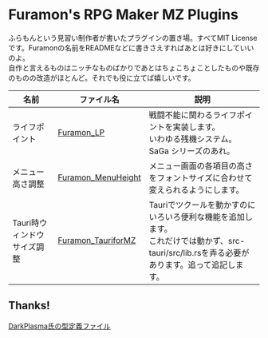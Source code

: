 # Furamon's RPG Maker MZ Plugins

ふらもんという見習い制作者が書いたプラグインの置き場。すべてMIT Licenseです。Furamonの名前をREADMEなどに書きさえすればあとは好きにしていいのよ。  
自作と言えるものはニッチなものばかりであとはちょこちょことしたものや既存のものの改造がほとんど。それでも役に立てば嬉しいです。

| 名前           | ファイル名 | 説明                                                                                        |
| -------------- | ---------- | ------------------------------------------------------------------------------------------- |
| ライフポイント | [Furamon_LP](https://github.com/furamon/rmmz_plugin/blob/main/_dist/Furamon_LP.js) | 戦闘不能に関わるライフポイントを実装します。<br>いわゆる残機システム。SaGa シリーズのあれ。 |
| メニュー高さ調整 | [Furamon_MenuHeight](https://github.com/furamon/rmmz_plugin/blob/main/_dist/Furamon_MenuHeight.js)  | メニュー画面の各項目の高さをフォントサイズに合わせて変えられるようにします。 |
| Tauri時ウィンドウサイズ調整 | [Furamon_TauriforMZ](https://github.com/furamon/rmmz_plugin/blob/main/_dist/Furamon_TauriforMZ.js)  | Tauriでツクールを動かすのにいろいろ便利な機能を追加します。<br> これだけでは動かず、src-tauri/src/lib.rsを弄る必要があります。追って追記します。 |

## Thanks!

[DarkPlasma氏の型定義ファイル](https://github.com/elleonard/rmmz-types)

